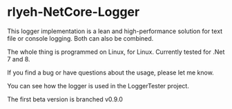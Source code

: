 # rlyeh-NetCore-Logger
This logger implementation is a lean and high-performance solution for text file or console logging.
Both can also be combined.

The whole thing is programmed on Linux, for Linux. 
Currently tested for .Net 7 and 8.

If you find a bug or have questions about the usage, please let me know.

You can see how the logger is used in the LoggerTester project.

The first beta version is branched v0.9.0
